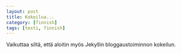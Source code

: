 ```yaml
---
layout: post
title: Kokeilua...
category: [finnish]
tags: [testi, finnish]
---
```


Vaikuttaa siltä, että aloitin myös Jekyllin bloggaustoiminnon kokeilun.
